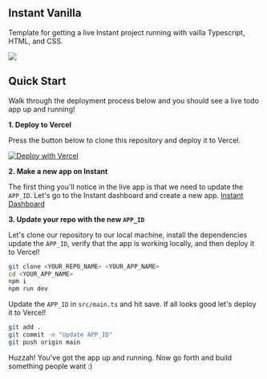 ## Instant Vanilla

Template for getting a live Instant project running with vailla Typescript, HTML, and CSS.

![](https://i.imgur.com/6Uepoig.png)

## Quick Start
Walk through the deployment process below and you should see a live todo app up
and running!

**1. Deploy to Vercel**

Press the button below to clone this repository and deploy it to Vercel.

[![Deploy with Vercel](https://vercel.com/button)](https://vercel.com/new/clone?repository-url=https%3A%2F%2Fgithub.com%2Fnezaj%2Finstant-vanilla-template)

**2. Make a new app on Instant**

The first thing you'll notice in the live app is that we need to update the `APP_ID`. Let's go to the Instant dashboard
and create a new app. [Instant Dashboard](https://instantdb.com/dash)

**3. Update your repo with the new `APP_ID`**

Let's clone our repository to our local machine, install the dependencies
update the `APP_ID`, verify that the app is working locally, and then deploy it to Vercel!

```bash
git clone <YOUR_REPO_NAME> <YOUR_APP_NAME>
cd <YOUR_APP_NAME>
npm i
npm run dev
```

Update the `APP_ID` in `src/main.ts` and hit save. If all looks good let's deploy it to Vercel!

```bash
git add .
git commit -m "Update APP_ID"
git push origin main
```

Huzzah! You've got the app up and running. Now go forth and build something
people want :)

